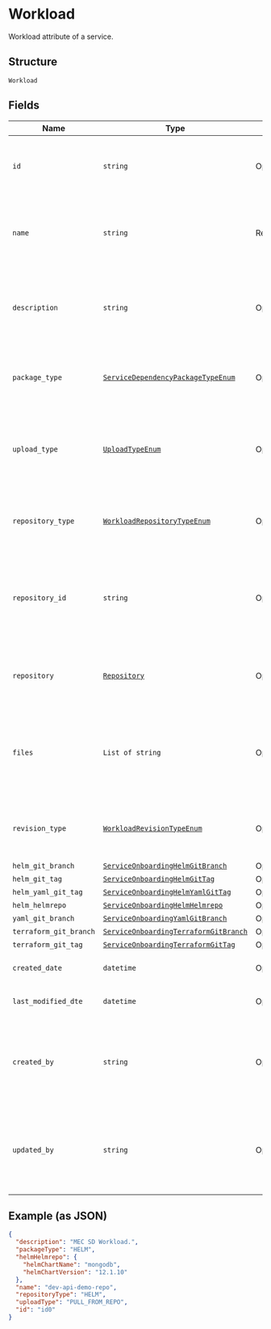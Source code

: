 
# Workload

Workload attribute of a service.

## Structure

`Workload`

## Fields

| Name | Type | Tags | Description |
|  --- | --- | --- | --- |
| `id` | `string` | Optional | The auto-generated Id of the workload.<br>**Constraints**: *Maximum Length*: `64`, *Pattern*: `^[a-zA-Z0-9\-_]+$` |
| `name` | `string` | Required | Name of the workload needs to be deployed.<br>**Constraints**: *Maximum Length*: `64`, *Pattern*: `^[a-zA-Z0-9\-_]+$` |
| `description` | `string` | Optional | A brief workload description.<br>**Constraints**: *Maximum Length*: `500`, *Pattern*: `^[a-zA-Z0-9?$@#()\[\]'!,+\-=_:.&*%\s]+$` |
| `package_type` | [`ServiceDependencyPackageTypeEnum`](../../doc/models/service-dependency-package-type-enum.md) | Optional | Deployment package type.<br>**Constraints**: *Maximum Length*: `100`, *Pattern*: `^[a-zA-Z0-9-_.]+$` |
| `upload_type` | [`UploadTypeEnum`](../../doc/models/upload-type-enum.md) | Optional | Allowed values are: GIT files (PULL_FROM_REPO), MANUAL_UPLOAD.<br>**Constraints**: *Maximum Length*: `100`, *Pattern*: `^[a-zA-Z0-9-_.]+$` |
| `repository_type` | [`WorkloadRepositoryTypeEnum`](../../doc/models/workload-repository-type-enum.md) | Optional | Repository types allowed: GIT/HELM.<br>**Constraints**: *Maximum Length*: `100`, *Pattern*: `^[a-zA-Z0-9-_.]+$` |
| `repository_id` | `string` | Optional | In case of 'Pull files from my repository', The user can provide the existing repositoryID.<br>**Constraints**: *Maximum Length*: `64`, *Pattern*: `^[a-zA-Z0-9\-_]+$` |
| `repository` | [`Repository`](../../doc/models/repository.md) | Optional | Users can create a repository to maintain service artifacts. Repository would be either a Git or HELM repository. |
| `files` | `List of string` | Optional | Files which are being generated.<br>**Constraints**: *Maximum Items*: `10000`, *Maximum Length*: `10000`, *Pattern*: `^[a-zA-Z0-9?$@#()\[\]!,+\-=_:.&*%\s]+$` |
| `revision_type` | [`WorkloadRevisionTypeEnum`](../../doc/models/workload-revision-type-enum.md) | Optional | Revision type can be a BRANCH or TAG.<br>**Constraints**: *Maximum Length*: `100`, *Pattern*: `^[a-zA-Z0-9-_.]+$` |
| `helm_git_branch` | [`ServiceOnboardingHelmGitBranch`](../../doc/models/service-onboarding-helm-git-branch.md) | Optional | - |
| `helm_git_tag` | [`ServiceOnboardingHelmGitTag`](../../doc/models/service-onboarding-helm-git-tag.md) | Optional | - |
| `helm_yaml_git_tag` | [`ServiceOnboardingHelmYamlGitTag`](../../doc/models/service-onboarding-helm-yaml-git-tag.md) | Optional | - |
| `helm_helmrepo` | [`ServiceOnboardingHelmHelmrepo`](../../doc/models/service-onboarding-helm-helmrepo.md) | Optional | - |
| `yaml_git_branch` | [`ServiceOnboardingYamlGitBranch`](../../doc/models/service-onboarding-yaml-git-branch.md) | Optional | - |
| `terraform_git_branch` | [`ServiceOnboardingTerraformGitBranch`](../../doc/models/service-onboarding-terraform-git-branch.md) | Optional | - |
| `terraform_git_tag` | [`ServiceOnboardingTerraformGitTag`](../../doc/models/service-onboarding-terraform-git-tag.md) | Optional | - |
| `created_date` | `datetime` | Optional | The date on which the workload is created. |
| `last_modified_dte` | `datetime` | Optional | The date when the created workload was last modified. |
| `created_by` | `string` | Optional | Identity of the user who created the workload.<br>**Constraints**: *Maximum Length*: `500`, *Pattern*: `^[a-zA-Z0-9?$@#()\[\]'!,+\-=_:.&*%\s]+$` |
| `updated_by` | `string` | Optional | Identity of the user who updated the workload.<br>**Constraints**: *Maximum Length*: `500`, *Pattern*: `^[a-zA-Z0-9?$@#()\[\]'!,+\-=_:.&*%\s]+$` |

## Example (as JSON)

```json
{
  "description": "MEC SD Workload.",
  "packageType": "HELM",
  "helmHelmrepo": {
    "helmChartName": "mongodb",
    "helmChartVersion": "12.1.10"
  },
  "name": "dev-api-demo-repo",
  "repositoryType": "HELM",
  "uploadType": "PULL_FROM_REPO",
  "id": "id0"
}
```

